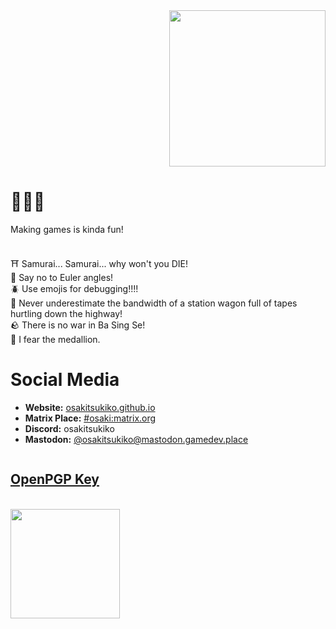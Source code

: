 <div align="right">
  <img width=250px src="https://github.com/user-attachments/assets/4e63787b-40d7-4f70-8378-036311a5ab45">
</div>

<!-- <img width="100%" src="https://raw.githubusercontent.com/OsakiTsukiko/OsakiTsukiko/main/banner.jpg"> -->
<h1>🐸🌱🌾</h1>
<p>
Making games is kinda fun!<br><br>

⛩️ Samurai... Samurai... why won't you  DIE!<br>
📐 Say no to Euler angles!<br>
🪲 Use emojis for debugging!!!!<br>
🛒 Never underestimate the bandwidth of a station wagon full of tapes hurtling down the highway!<br>
🪨 There is no war in Ba Sing Se!  
🦔 I fear the medallion.
</p>

<h1>Social Media</h1>
<ul>
  <li><b>Website:</b> <a rel="me" target="_blank" href="https://osakitsukiko.github.io/">osakitsukiko.github.io</a></li>
  <li><b>Matrix Place:</b> <a href="https://matrix.to/#/#osaki:matrix.org" target="_blank">#osaki:matrix.org</a></li>
  <li><b>Discord:</b> osakitsukiko</li>
  <!-- <li><b>Youtube:</b> <a href="https://www.youtube.com/channel/UCSoP59daTpsJutrim4QXSow" target="_blank">Osaki Tsukiko</a></li> -->
  <li><b>Mastodon:</b> <a rel="me" target="_blank" href="https://mastodon.gamedev.place/@osakitsukiko">@osakitsukiko@mastodon.gamedev.place</a></li>
</ul>
<img src="https://profile-counter.glitch.me/osakitsukiko_github_profile_counter/count.svg" width="0px">

<h2><a href="https://raw.githubusercontent.com/OsakiTsukiko/OsakiTsukiko/refs/heads/main/public-key.asc" target="_blank">OpenPGP Key</a></h2>

<br>
<div align="left">
  <img width=175px src="https://github.com/user-attachments/assets/88e5ad70-f30b-44a0-a3ac-92144847f617">
</div>

